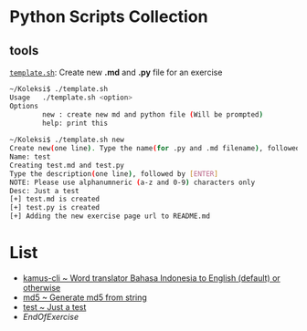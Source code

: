 # Python Scripts Collection

## tools

[`template.sh`](https://github.com/jockerz/Koleksi/blob/master/template.sh): Create new __.md__ and __.py__ file for an exercise

```bash
~/Koleksi$ ./template.sh 
Usage   ./template.sh <option>
Options 
        new : create new md and python file (Will be prompted)
        help: print this
        
~/Koleksi$ ./template.sh new
Create new(one line). Type the name(for .py and .md filename), followed by [ENTER]
Name: test
Creating test.md and test.py
Type the description(one line), followed by [ENTER]
NOTE: Please use alphanumneric (a-z and 0-9) characters only
Desc: Just a test
[+] test.md is created
[+] test.py is created
[+] Adding the new exercise page url to README.md
```

# List

- [kamus-cli ~ Word translator Bahasa Indonesia to English (default) or otherwise](https://github.com/jockerz/Koleksi/blob/master/kamus-cli.md)
- [md5 ~ Generate md5 from string](https://github.com/jockerz/Koleksi/blob/master/md5.md)
- [test ~ Just a test](/test.md)
- _EndOfExercise_
